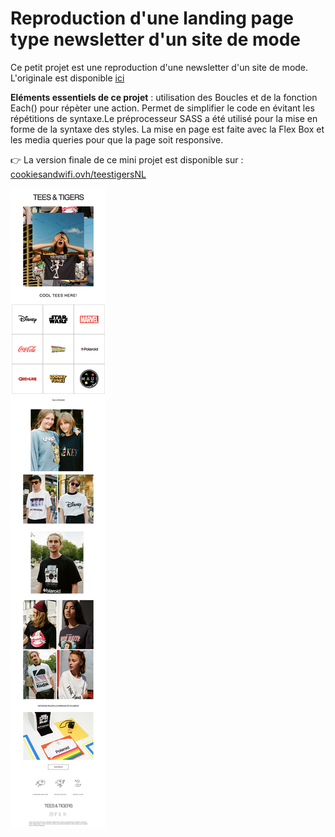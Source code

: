 # Reproduction d'une landing page type newsletter d'un site de mode

Ce petit projet est une reproduction d'une newsletter d'un site de mode. L'originale est disponible [ici](https://news.pullandbear.com/pub/sf/ResponseForm?_ri_=X0Gzc2X%3DYQpglLjHJlTQGsXzdLhywI8XTuzeY4hb3OO9LRnp1fyUXpLjzeXKUaKc3vza42U2UzfzfzfmOVXMtX%3DYQpglLjHJlTQGuEynTcG09K551ueefKzdqWl3n7jLT58qTjMN6MlTflwPzdzcJzab2RzecO&_ei_=EnnDXGIg0i9BFbWPDwzltfjVdAfDMag2xtPNOhNroG4522IaQdTAI0iKwlGjrgLAGF4tL3lQMUSllroXh_TRDE8DCtRZsU_wnrAGFoQWx2X_W0FqY6-Ww4kYRRlzkjkeiTE_w2JexmJYQstRzdSsjbWB70Ru7Po)

**Eléments essentiels de ce projet** : utilisation des Boucles et de la fonction Each() pour répèter une action. Permet de simplifier le code en évitant les répétitions de syntaxe.Le préprocesseur SASS a été utilisé pour la mise en forme de la syntaxe des styles. La mise en page est faite avec la Flex Box et les media queries pour que la page soit responsive. 


👉 La version finale de ce mini projet est disponible sur : [cookiesandwifi.ovh/teestigersNL](http://cookiesandwifi.ovh/teestigersNL)


![preview](https://github.com/clairedonut/teesandtigers-NL/blob/master/teestigersNL.png?raw=true)

